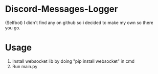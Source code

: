 # Discord-Messages-Logger
(Selfbot) I didn't find any on github so i decided to make my own so there you go.

# Usage
1. Install websocket lib by doing "pip install websocket" in cmd
2. Run main.py
